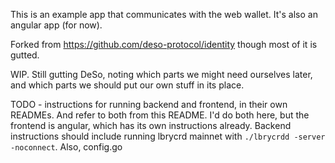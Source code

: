 This is an example app that communicates with the web wallet. It's also an angular app (for now).

Forked from https://github.com/deso-protocol/identity though most of it is gutted.

WIP. Still gutting DeSo, noting which parts we might need ourselves later, and which parts we should put our own stuff in its place.

TODO - instructions for running backend and frontend, in their own READMEs. And refer to both from this README. I'd do both here, but the frontend is angular, which has its own instructions already. Backend instructions should include running lbrycrd mainnet with `./lbrycrdd -server -noconnect`. Also, config.go
